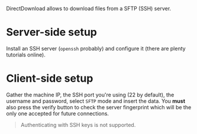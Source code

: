 DirectDownload allows to download files from a SFTP (SSH) server.

# Server-side setup

Install an SSH server (`openssh` probably) and configure it (there are plenty tutorials online).

# Client-side setup

Gather the machine IP, the SSH port you're using (22 by default), the username and password, select `SFTP` mode and insert the data. You **must** also press the verify button to check the server fingerprint which will be the only one accepted for future connections.

> Authenticating with SSH keys is not supported.